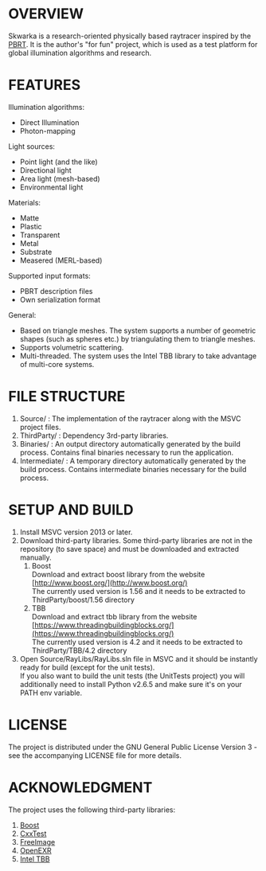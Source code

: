 OVERVIEW
========

Skwarka is a research-oriented physically based raytracer inspired by the [PBRT](http://www.pbrt.org/).
It is the author's "for fun" project, which is used as a test platform for global illumination algorithms and research.

FEATURES
========

Illumination algorithms:

- Direct Illumination
- Photon-mapping

Light sources:

- Point light (and the like)
- Directional light
- Area light (mesh-based)
- Environmental light

Materials:

- Matte
- Plastic
- Transparent
- Metal
- Substrate
- Measered (MERL-based)

Supported input formats:

- PBRT description files
- Own serialization format

General:

- Based on triangle meshes. The system supports a number of geometric shapes (such as spheres etc.) by triangulating them to triangle meshes.
- Supports volumetric scattering.
- Multi-threaded. The system uses the Intel TBB library to take advantage of multi-core systems.

FILE STRUCTURE
==============

1. Source/ : The implementation of the raytracer along with the MSVC project files.
2. ThirdParty/ : Dependency 3rd-party libraries. 
3. Binaries/ : An output directory automatically generated by the build process. Contains final binaries necessary to run the application.
4. Intermediate/ : A temporary directory automatically generated by the build process. Contains intermediate binaries necessary for the build process.

SETUP AND BUILD
===============

1. Install MSVC version 2013 or later.
2. Download third-party libraries.
Some third-party libraries are not in the repository (to save space) and must be downloaded and extracted manually.
    1. Boost<br/>
       Download and extract boost library from the website [http://www.boost.org/](http://www.boost.org/) <br/>
       The currently used version is 1.56 and it needs to be extracted to ThirdParty/boost/1.56 directory
    2. TBB<br/>
       Download and extract tbb library from the website [https://www.threadingbuildingblocks.org/](https://www.threadingbuildingblocks.org/) <br/>
       The currently used version is 4.2 and it needs to be extracted to ThirdParty/TBB/4.2 directory
3. Open Source/RayLibs/RayLibs.sln file in MSVC and it should be instantly ready for build (except for the unit tests).<br/>
If you also want to build the unit tests (the UnitTests project) you will additionally need to install Python v2.6.5 and make sure it's on your PATH env variable.

LICENSE
=======

The project is distributed under the GNU General Public License Version 3 - see the accompanying LICENSE file for more details.

ACKNOWLEDGMENT
==============

The project uses the following third-party libraries:

1. [Boost](http://www.boost.org/)
2. [CxxTest](http://cxxtest.com/)
3. [FreeImage](http://freeimage.sourceforge.net)
4. [OpenEXR](http://www.openexr.com/)
5. [Intel TBB](https://www.threadingbuildingblocks.org/)